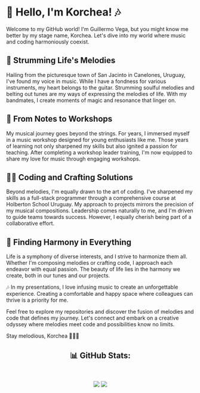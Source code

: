 # 🎸 Hello, I'm Korchea! 🎶

Welcome to my GitHub world! I'm Guillermo Vega, but you might know me better by my stage name, Korchea. Let's dive into my world where music and coding harmoniously coexist.

## 🎵 Strumming Life's Melodies

Hailing from the picturesque town of San Jacinto in Canelones, Uruguay, I've found my voice in music. While I have a fondness for various instruments, my heart belongs to the guitar. Strumming soulful melodies and belting out tunes are my ways of expressing the melodies of life. With my bandmates, I create moments of magic and resonance that linger on.

## 🎤 From Notes to Workshops

My musical journey goes beyond the strings. For years, I immersed myself in a music workshop designed for young enthusiasts like me. Those years of learning not only sharpened my skills but also ignited a passion for teaching. After completing a workshop leader training, I'm now equipped to share my love for music through engaging workshops.

## 👨‍💻 Coding and Crafting Solutions

Beyond melodies, I'm equally drawn to the art of coding. I've sharpened my skills as a full-stack programmer through a comprehensive course at Holberton School Uruguay. My approach to projects mirrors the precision of my musical compositions. Leadership comes naturally to me, and I'm driven to guide teams towards success. However, I equally cherish being part of a collaborative effort.

## 🌟 Finding Harmony in Everything

Life is a symphony of diverse interests, and I strive to harmonize them all. Whether I'm composing melodies or crafting code, I approach each endeavor with equal passion. The beauty of life lies in the harmony we create, both in our tunes and our projects.

🎶 In my presentations, I love infusing music to create an unforgettable experience. Creating a comfortable and happy space where colleagues can thrive is a priority for me.

Feel free to explore my repositories and discover the fusion of melodies and code that defines my journey. Let's connect and embark on a creative odyssey where melodies meet code and possibilities know no limits.

Stay melodious,
Korchea 🎸👨‍💻

<h2 align="center"> 📊 GitHub Stats: </h2>
<br />
<p align="center">

  
<img src="https://github-readme-stats.vercel.app/api/top-langs/?username=Korchea&theme=bear&hide_border=true&bg_color=00000000&include_all_commits=false&count_private=false&layout=compact" />
<img src="https://github-readme-streak-stats.herokuapp.com/?user=Korchea&theme=bear&hide_border=true&background=00000000" />
</p>
